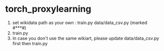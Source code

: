 # torch_proxylearning

1. set wikidata path as your own : train.py data/data_csv.py (marked #***#)
2. train.py
3. In case you don't use the same wikiart, please update data/data_csv.py first then train.py
